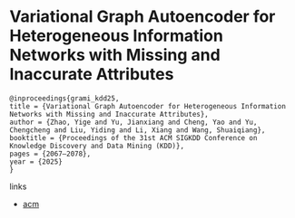 # Variational Graph Autoencoder for Heterogeneous Information Networks with Missing and Inaccurate Attributes

```
@inproceedings{grami_kdd25,
title = {Variational Graph Autoencoder for Heterogeneous Information Networks with Missing and Inaccurate Attributes},
author = {Zhao, Yige and Yu, Jianxiang and Cheng, Yao and Yu, Chengcheng and Liu, Yiding and Li, Xiang and Wang, Shuaiqiang},
booktitle = {Proceedings of the 31st ACM SIGKDD Conference on Knowledge Discovery and Data Mining (KDD)},
pages = {2067–2078},
year = {2025}
}
```

links
- [acm](https://dl.acm.org/doi/10.1145/3690624.3709251)
